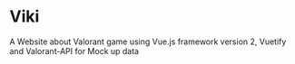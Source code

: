 # Viki
A Website about Valorant game using Vue.js framework version 2, Vuetify and Valorant-API for Mock up data
